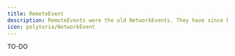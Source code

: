 ```yaml
---
title: RemoteEvent
description: RemoteEvents were the old NetworkEvents. They have since been replaced with NetworkEvents and have been removed.
icon: polytoria/NetworkEvent
---
```


TO-DO
